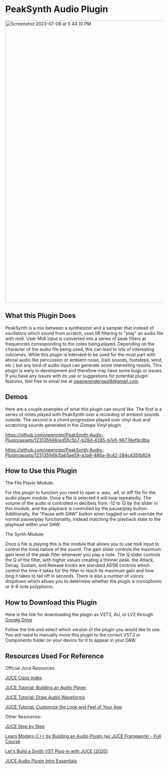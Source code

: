 # PeakSynth Audio Plugin

<img width="900" alt="Screenshot 2023-07-08 at 3 44 10 PM" src="https://github.com/owennjpr/JucePeakSynth/assets/123135948/d4031d3a-0dfd-43bf-8c78-fa4c92a39e17">

## What this Plugin Does

PeakSynth is a mix between a synthesizer and a sampler that instead of oscillators which sound from scratch, uses IIR filtering to "play" an audio file with midi. User Midi input is converted into a series of peak filters at frequencies corresponding to the notes being played. Depending on the character of the audio file being used, this can lead to lots of interesting outcomes. While this plugin is intended to be used for the most part with atonal audio like percussion or ambient noise, (rain sounds, footsteps, wind, etc.) but any kind of audio input can generate some interesting results. This plugin is early in development and therefore may have some bugs or issues. If you have any issues with its use or suggestions for potential plugin features, feel free to email me at owenprendergast8@gmail.com.

## Demos

Here are a couple examples of what this plugin can sound like. The first is a series of notes played with PeakSynth over a recording of ambient sounds outside. The second is a chord progression played over vinyl dust and scratching sounds generated in the iZotope Vinyl plugin.


https://github.com/owennjpr/PeakSynth-Audio-Plugin/assets/123135948/ed55c5b7-b28d-4285-b7e5-9677def9c8ba


https://github.com/owennjpr/PeakSynth-Audio-Plugin/assets/123135948/5ab5ae59-a3a8-486a-9c42-284c435fb824


## How to Use this Plugin

The File Player Module:

For this plugin to function you need to open a .wav, .aif, or aiff file for the audio player module. Once a file is selected it will loop repeatedly. The volume of the audio is controlled in decibels from -12 to 12 by the slider in this module, and the playback is controlled by the pause/play button. Additionally, the "Pause with DAW" button when toggled on will override the normal pause/play functionality, instead matching the playback state to the playhead within your DAW.

The Synth Module:

Once a file is playing this is the module that allows you to use midi input to control the tonal nature of the sound. The gain slider controls the maximum gain level of the peak filter whenever you play a note. The Q slider controls the Q of the filter, with higher values creating a thinner peak. the Attack, Decay, Sustain, and Release knobs are standard ADSR controls which control the time it takes for the filter to reach its maximum gain and how long it takes to tail off in seconds. There is also a number of voices dropdown which allows you to determine whether the plugin is monophonic or 4-8 note polyphonic. 

## How to Download this Plugin

Here is the link for downloading the plugin as VST3, AU, or LV2 through [Google Drive](https://drive.google.com/drive/folders/1ghIPKx0kRZkyaEUP4X4Qwysitcfxb0YX?usp=sharing)

Follow the link and select which version of the plugin you would like to use. You will need to manually move this plugin to the correct VST3 or Components folder on your device for it to appear in your DAW.


## Resources Used For Reference

Official Juce Resources:

[JUCE Class Index](https://docs.juce.com/master/index.html)

[JUCE Tutorial: Building an Audio Player](https://docs.juce.com/master/tutorial_playing_sound_files.html)

[JUCE Tutorial: Draw Audio Waveforms](https://docs.juce.com/master/tutorial_audio_thumbnail.html)

[JUCE Tutorial: Customize the Look and Feel of Your App](https://docs.juce.com/master/tutorial_look_and_feel_customisation.html)


Other Resources:

[JUCE Step by Step](https://jucestepbystep.wordpress.com/)

[Learn Modern C++ by Building an Audio Plugin (w/ JUCE Framework) - Full Course](https://www.youtube.com/watch?v=i_Iq4_Kd7Rc)

[Let's Build a Synth VST Plug-in with JUCE (2020)](https://www.youtube.com/playlist?list=PLLgJJsrdwhPwJimt5vtHtNmu63OucmPck)

[JUCE Audio Plugin Intro Essentials](https://www.youtube.com/playlist?list=PL7Ysno2nO-6JVw5dTSYCmxdvxFS42kuve)
